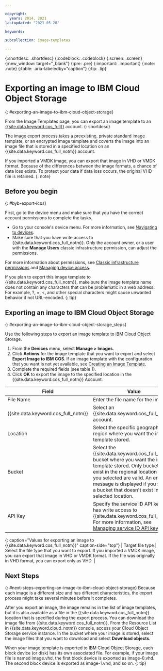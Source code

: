 ```yaml
---

copyright:
  years: 2014, 2021
lastupdated: "2021-05-20"

keywords:

subcollection: image-templates

---
```


{:shortdesc: .shortdesc}
{:codeblock: .codeblock}
{:screen: .screen}
{:new_window: target="_blank"}
{:pre: .pre}
{:important: .important}
{:note: .note}
{:table: .aria-labeledby="caption"}
{:tip: .tip}

# Exporting an image to IBM Cloud Object Storage
{: #exporting-an-image-to-ibm-cloud-object-storage}

From the Image Templates page, you can export an image template to an [{{site.data.keyword.cos_full}}](/docs/cloud-object-storage?topic=cloud-object-storage-about-cloud-object-storage) account.
{: shortdesc}

The image export process takes a preexisting, private standard image template, or an encrypted image template and coverts the image into an image file that is stored in a specified location on an {{site.data.keyword.cos_full_notm}} account.

If you imported a VMDK image, you can export that image in VHD or VMDK format. Because of the differences between the image formats, a chance of data loss exists. To protect your data if data loss occurs, the original VHD file is retained.
{: note}

## Before you begin
{: #byb-export-icos}

First, go to the device menu and make sure that you have the correct account permissions to complete the tasks.

* Go to your console's device menu. For more information, see [Navigating to devices](/docs/image-templates?topic=virtual-servers-navigating-devices).
* Make sure that you have write access to {{site.data.keyword.cos_full_notm}}. Only the account owner, or a user with the **Manage Users** classic infrastructure permission, can adjust the permissions.

For more information about permissions, see [Classic infrastructure permissions](/docs/account?topic=account-infrapermission#infrapermission) and [Managing device access](/docs/virtual-servers?topic=virtual-servers-managing-device-access).

If you plan to export this image template to {{site.data.keyword.cos_full_notm}}, make sure the image template name does not contain any characters that can be problematic in a web address. For example, ?, =, <, and other special characters might cause unwanted behavior if not URL-encoded.
{: tip}

## Exporting an image to IBM Cloud Object Storage
{: #exporting-an-image-to-ibm-cloud-object-storage_steps}

Use the following steps to export an image template to IBM Cloud Object Storage.

1. From the **Devices** menu, select **Manage > Images**.
2. Click **Actions** for the image template that you want to export and select **Export Image to IBM COS**. If an image template with the configuration that you want is not yet
available, see [Creating an Image Template](/docs/image-templates?topic=image-templates-creating-an-image-template#creating-an-image-template).
3. Complete the required fields (see table 1).
4. Click **OK** to export the image to the specified location in the {{site.data.keyword.cos_full_notm}} Account.

| Field | Value |
| ----- | ----- |
| File Name | Enter the file name for the image. |
| {{site.data.keyword.cos_full_notm}} | Select an {{site.data.keyword.cos_full_notm}} account. |
| Location | Select the specific geographic region where you want the image template stored. |
| Bucket | Select the {{site.data.keyword.cos_full_notm}} bucket where you want the image template stored. Only buckets that exist in the regional location that you selected are valid. An error message is displayed if you specify a bucket that doesn't exist in the selected location. |
| API Key | Specify the service ID API key that has write access to {{site.data.keyword.cos_full_notm}}. For more information, see [Managing service ID API keys](/docs/account?topic=account-serviceidapikeys#serviceidapikeys). |
{: caption="Values for exporting an image to {{site.data.keyword.cos_full_notm}}" caption-side="top"}
| Target file type | Select the file type that you want to export. If you imported a VMDK image, you can export that image in VHD or VMDK format. If the file was originally in VHD format, you can export only as VHD. |

## Next Steps
{: #next-steps-exporting-an-image-to-ibm-cloud-object-storage}
Because each image is a different size and has different characteristics, the export process might take several minutes before it completes.

After you export an image, the image remains in the list of image templates, but it is also available as a file in the {{site.data.keyword.cos_full_notm}} location that is specified during the export process. You can download the image file from {{site.data.keyword.cos_full_notm}}. From the Resource List in {{site.data.keyword.cloud_notm}} console, access your Cloud Object Storage service instance. In the bucket where your image is stored, select the image files that you want to download and select **Download objects**.

When your image template is exported to IBM Cloud Object Storage, each block device (or disk) has its own associated file. For example, if your image file is named image.vhd, the first block device is exported as image-0.vhd. The second block device is exported as image-1.vhd, and so on.
{: tip}

